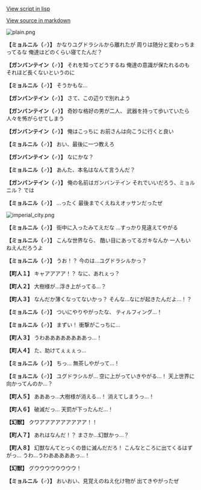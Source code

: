 [View script in lisp](../scripts/100504041.txt)

[View source in markdown](100504041.md)

![plain.png](../images/backgrounds/plain.png)

**【ミョルニル（♂）】**
かなりユグドラシルから離れたが
周りは随分と変わっちまってるな
俺達はどのくらい寝てたんだ？

**【ガンバンテイン（♂）】**
それを知ってどうするね
俺達の意識が保たれるのも
それほど長くないというのに

**【ミョルニル（♂）】**
そうかもな…

**【ガンバンテイン（♂）】**
さて、この辺りで別れよう

**【ガンバンテイン（♂）】**
奇妙な格好の男が二人、
武器を持って歩いていたら
人々を怖がらせてしまう

**【ガンバンテイン（♂）】**
俺はこっちに
お前さんは向こうに行くと良い

**【ミョルニル（♂）】**
おい、最後に一つ教えろ

**【ガンバンテイン（♂）】**
なにかな？

**【ミョルニル（♂）】**
あんた、本名はなんて言うんだ？

**【ガンバンテイン（♂）】**
俺の名前はガンバンテイン
それでいいだろう、ミョルニル？
では

**【ミョルニル（♂）】**
…ったく
最後までくえねえオッサンだったぜ

![imperial_city.png](../images/backgrounds/imperial_city.png)

**【ミョルニル（♂）】**
街中に入ったみてえだな
…すっかり見違えてやがる

**【ミョルニル（♂）】**
こんな世界なら、
酷い目にあってるガキなんか
一人もいねえんだろうよ

**【ミョルニル（♂）】**
うお！？
今のは…ユグドラシルかっ？

**【町人１】**
キャアアアア！？
なに、あれぇっ？

**【町人２】**
大樹様が…浮き上がってる…？

**【町人３】**
なんだか薄くなってないかっ？
そんな…なにが起きたんだよ…！？

**【ミョルニル（♂）】**
ついにやりやがったな、
ティルフィング…！

**【ミョルニル（♂）】**
まずい！
衝撃がこっちに…

**【町人３】**
うわああああああああっ…！

**【町人４】**
た、助けてぇぇぇっ…

**【ミョルニル（♂）】**
ちっ…
無茶しやがって…！

**【ミョルニル（♂）】**
ユグドラシルが…
空に上がっていきやがる…！
天上世界に向かってんのか…？

**【町人５】**
あああっ…大樹様が消える…！
消えてしまうっ…！

**【町人６】**
破滅だっ…
天罰が下ったんだ…！

**【幻獣】**
クワアアアアアアアアア！！

**【町人７】**
あれはなんだ！？
まさか…幻獣かっ…？

**【町人８】**
幻獣なんてとっくの昔に滅んだだろ！
こんなところに出てくるはずがっ…
うわ…うわあああああっ…！

**【幻獣】**
グウウウウウウウウ！

**【ミョルニル（♂）】**
おいおい、見覚えのねえ化け物が
出てきやがったぜ